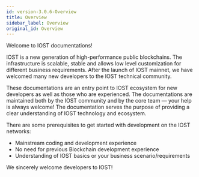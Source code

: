 ```yaml
---
id: version-3.0.6-Overview
title: Overview
sidebar_label: Overview
original_id: Overview
---
```


Welcome to IOST documentations!

IOST is a new generation of high-performance public blockchains. The infrastructure is scalable, stable and allows low level customization for different business requirements. After the launch of IOST mainnet, we have welcomed many new developers to the IOST technical community.

These documentations are an entry point to IOST ecosystem for new developers as well as those who are experienced. The documentations are maintained both by the IOST community and by the core team — your help is always welcome! The documentation serves the purpose of providing a clear understanding of IOST technology and ecosystem.

There are some prerequisites to get started with development on the IOST networks:

* Mainstream coding and development experience
* No need for previous Blockchain development experience
* Understanding of IOST basics or your business scenario/requirements

We sincerely welcome developers to IOST!
